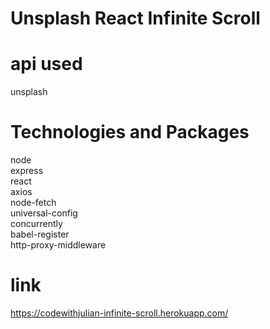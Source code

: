 # Unsplash React Infinite Scroll

# api used
unsplash

# Technologies and Packages
node\
express\
react\
axios\
node-fetch\
universal-config\
concurrently\
babel-register\
http-proxy-middleware

# link
https://codewithjulian-infinite-scroll.herokuapp.com/
